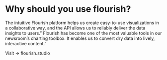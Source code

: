 # Why should you use flourish?
The intuitive Flourish platform helps us create easy-to-use visualizations in a collaborative way, and the API allows us to reliably deliver the data insights to users.” Flourish has become one of the most valuable tools in our newsroom’s charting toolbox. It enables us to convert dry data into lively, interactive content.”


Visit -> flourish.studio
